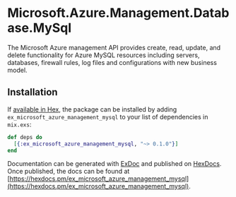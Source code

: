# Microsoft.Azure.Management.Database.MySql

The Microsoft Azure management API provides create, read, update, and delete functionality for Azure MySQL resources including servers, databases, firewall rules, log files and configurations with new business model.

## Installation

If [available in Hex](https://hex.pm/docs/publish), the package can be installed
by adding `ex_microsoft_azure_management_mysql` to your list of dependencies in `mix.exs`:

```elixir
def deps do
  [{:ex_microsoft_azure_management_mysql, "~> 0.1.0"}]
end
```

Documentation can be generated with [ExDoc](https://github.com/elixir-lang/ex_doc)
and published on [HexDocs](https://hexdocs.pm). Once published, the docs can
be found at [https://hexdocs.pm/ex_microsoft_azure_management_mysql](https://hexdocs.pm/ex_microsoft_azure_management_mysql).
